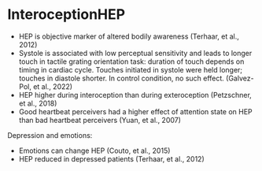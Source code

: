 # InteroceptionHEP

- HEP is objective marker of altered bodily awareness (Terhaar, et al., 2012)
-	Systole is associated with low perceptual sensitivity and leads to longer touch in tactile grating orientation task: duration of touch depends on timing in cardiac cycle. Touches initiated in systole were held longer; touches in diastole shorter. In control condition, no such effect. (Galvez-Pol, et al., 2022)  
-	HEP higher during interoception than during exteroception (Petzschner, et al., 2018)
-	Good heartbeat perceivers had a higher effect of attention state on HEP than bad heartbeat perceivers (Yuan, et al., 2007)


Depression and emotions: 
-	Emotions can change HEP (Couto, et al., 2015) 
-	HEP reduced in depressed patients (Terhaar, et al., 2012)